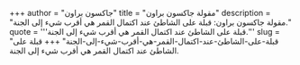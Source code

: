 +++
author = "جاكسون براون"
title = "مقولة جاكسون براون"
description = "مقولة جاكسون براون: قبلة على الشاطئ عند اكتمال القمر هي أقرب شيء إلى الجنة."
quote = '''قبلة على الشاطئ عند اكتمال القمر هي أقرب شيء إلى الجنة.''' 
slug = "قبلة-على-الشاطئ-عند-اكتمال-القمر-هي-أقرب-شيء-إلى-الجنة"
+++
قبلة على الشاطئ عند اكتمال القمر هي أقرب شيء إلى الجنة.
